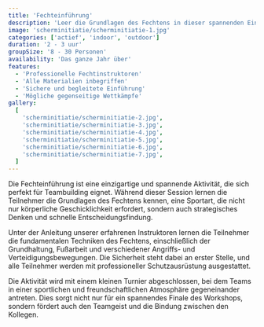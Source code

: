 ```yaml
---
title: 'Fechteinführung'
description: 'Leer die Grundlagen des Fechtens in dieser spannenden Einführung.'
image: 'scherminitiatie/scherminitiatie-1.jpg'
categories: ['actief', 'indoor', 'outdoor']
duration: '2 - 3 uur'
groupSize: '8 - 30 Personen'
availability: 'Das ganze Jahr über'
features:
  - 'Professionelle Fechtinstruktoren'
  - 'Alle Materialien inbegriffen'
  - 'Sichere und begleitete Einführung'
  - 'Mögliche gegenseitige Wettkämpfe'
gallery:
  [
    'scherminitiatie/scherminitiatie-2.jpg',
    'scherminitiatie/scherminitiatie-3.jpg',
    'scherminitiatie/scherminitiatie-4.jpg',
    'scherminitiatie/scherminitiatie-5.jpg',
    'scherminitiatie/scherminitiatie-6.jpg',
    'scherminitiatie/scherminitiatie-7.jpg',
  ]
---
```


Die Fechteinführung ist eine einzigartige und spannende Aktivität, die sich perfekt für Teambuilding eignet. Während dieser Session lernen die Teilnehmer die Grundlagen des Fechtens kennen, eine Sportart, die nicht nur körperliche Geschicklichkeit erfordert, sondern auch strategisches Denken und schnelle Entscheidungsfindung.

Unter der Anleitung unserer erfahrenen Instruktoren lernen die Teilnehmer die fundamentalen Techniken des Fechtens, einschließlich der Grundhaltung, Fußarbeit und verschiedener Angriffs- und Verteidigungsbewegungen. Die Sicherheit steht dabei an erster Stelle, und alle Teilnehmer werden mit professioneller Schutzausrüstung ausgestattet.

Die Aktivität wird mit einem kleinen Turnier abgeschlossen, bei dem Teams in einer sportlichen und freundschaftlichen Atmosphäre gegeneinander antreten. Dies sorgt nicht nur für ein spannendes Finale des Workshops, sondern fördert auch den Teamgeist und die Bindung zwischen den Kollegen.
